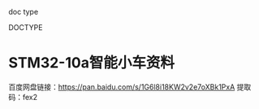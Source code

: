 doc type

DOCTYPE
# STM32-10a智能小车资料
百度网盘链接：https://pan.baidu.com/s/1G6l8i18KW2v2e7oXBk1PxA 
提取码：fex2